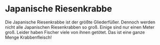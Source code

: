 # Japanische Riesenkrabbe

Die Japanische Riesenkrabbe ist der größte Gliederfüßer. Dennoch werden nicht
alle Japanischen Riesenkrabben so groß. Einige sind nur einen Meter groß. Leider
haben Fischer viele von ihnen getötet. Das ist eine ganze Menge Krabbenfleisch!
